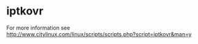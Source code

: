 # iptkovr
For more information see http://www.citylinux.com/linux/scripts/scripts.php?script=iptkovr&man=y
